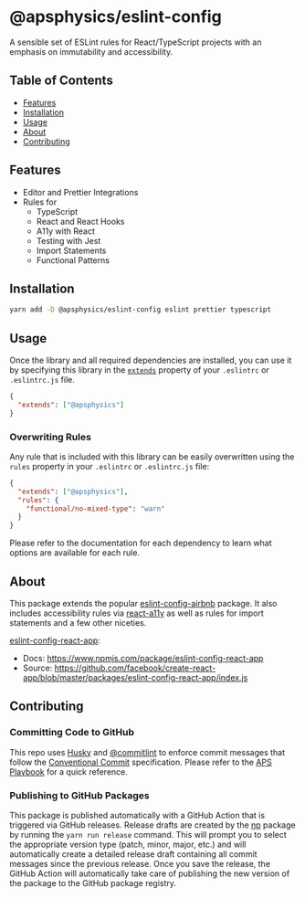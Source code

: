 # @apsphysics/eslint-config

A sensible set of ESLint rules for React/TypeScript projects with an emphasis on immutability and accessibility.

## Table of Contents

- [Features](#features)
- [Installation](#installation)
- [Usage](#usage)
- [About](#about)
- [Contributing](#contributing)

## Features

- Editor and Prettier Integrations
- Rules for
  - TypeScript
  - React and React Hooks
  - A11y with React
  - Testing with Jest
  - Import Statements
  - Functional Patterns

## Installation

```sh
yarn add -D @apsphysics/eslint-config eslint prettier typescript
```

## Usage

Once the library and all required dependencies are installed, you can use it by specifying this library in the [`extends`](http://eslint.org/docs/user-guide/configuring#extending-configuration-files) property of your `.eslintrc` or `.eslintrc.js` file.

```json
{
  "extends": ["@apsphysics"]
}
```

### Overwriting Rules

Any rule that is included with this library can be easily overwritten using the `rules` property in your `.eslintrc` or `.eslintrc.js` file:

```json
{
  "extends": ["@apsphysics"],
  "rules": {
    "functional/no-mixed-type": "warn"
  }
}
```

Please refer to the documentation for each dependency to learn what options are available for each rule.

## About

This package extends the popular [eslint-config-airbnb](https://www.npmjs.com/package/eslint-config-airbnb) package. It also includes accessibility rules via [react-a11y](https://github.com/reactjs/react-a11y) as well as rules for import statements and a few other niceties.

[eslint-config-react-app](https://www.npmjs.com/package/eslint-config-react-app):

- Docs: https://www.npmjs.com/package/eslint-config-react-app
- Source: https://github.com/facebook/create-react-app/blob/master/packages/eslint-config-react-app/index.js

## Contributing

### Committing Code to GitHub

This repo uses [Husky](https://typicode.github.io/husky/#/) and [@commitlint](https://commitlint.js.org/#/) to enforce commit messages that follow the [Conventional Commit](https://www.conventionalcommits.org) specification. Please refer to the [APS Playbook](https://apsphysics.atlassian.net/wiki/spaces/SWENG/pages/993786/Playbook#Conventional-Commits) for a quick reference.

### Publishing to GitHub Packages

This package is published automatically with a GitHub Action that is triggered via GitHub releases. Release drafts are created by the [np](https://www.npmjs.com/package/np) package by running the `yarn run release` command. This will prompt you to select the appropriate version type (patch, minor, major, etc.) and will automatically create a detailed release draft containing all commit messages since the previous release. Once you save the release, the GitHub Action will automatically take care of publishing the new version of the package to the GitHub package registry.
